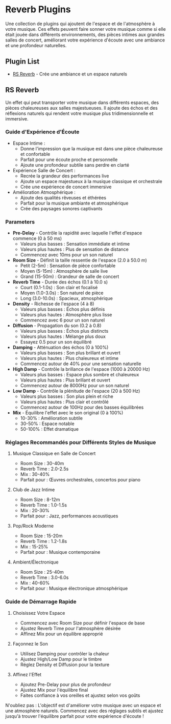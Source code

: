 # Reverb Plugins

Une collection de plugins qui ajoutent de l'espace et de l'atmosphère à votre musique. Ces effets peuvent faire sonner votre musique comme si elle était jouée dans différents environnements, des pièces intimes aux grandes salles de concert, améliorant votre expérience d'écoute avec une ambiance et une profondeur naturelles.

## Plugin List

- [RS Reverb](#rs-reverb) - Crée une ambiance et un espace naturels

## RS Reverb

Un effet qui peut transporter votre musique dans différents espaces, des pièces chaleureuses aux salles majestueuses. Il ajoute des échos et des réflexions naturels qui rendent votre musique plus tridimensionnelle et immersive.

### Guide d'Expérience d'Écoute
- Espace Intime :
  - Donne l'impression que la musique est dans une pièce chaleureuse et confortable
  - Parfait pour une écoute proche et personnelle
  - Ajoute une profondeur subtile sans perdre en clarté
- Expérience Salle de Concert :
  - Recrée la grandeur des performances live
  - Ajoute un espace majestueux à la musique classique et orchestrale
  - Crée une expérience de concert immersive
- Amélioration Atmosphérique :
  - Ajoute des qualités rêveuses et éthérées
  - Parfait pour la musique ambiante et atmosphérique
  - Crée des paysages sonores captivants

### Parameters
- **Pre-Delay** - Contrôle la rapidité avec laquelle l'effet d'espace commence (0 à 50 ms)
  - Valeurs plus basses : Sensation immédiate et intime
  - Valeurs plus hautes : Plus de sensation de distance
  - Commencez avec 10ms pour un son naturel
- **Room Size** - Définit la taille ressentie de l'espace (2.0 à 50.0 m)
  - Petit (2-5m) : Sensation de pièce confortable
  - Moyen (5-15m) : Atmosphère de salle live
  - Grand (15-50m) : Grandeur de salle de concert
- **Reverb Time** - Durée des échos (0.1 à 10.0 s)
  - Court (0.1-1.0s) : Son clair et focalisé
  - Moyen (1.0-3.0s) : Son naturel de pièce
  - Long (3.0-10.0s) : Spacieux, atmosphérique
- **Density** - Richesse de l'espace (4 à 8)
  - Valeurs plus basses : Échos plus définis
  - Valeurs plus hautes : Atmosphère plus lisse
  - Commencez avec 6 pour un son naturel
- **Diffusion** - Propagation du son (0.2 à 0.8)
  - Valeurs plus basses : Échos plus distincts
  - Valeurs plus hautes : Mélange plus doux
  - Essayez 0.5 pour un son équilibré
- **Damping** - Atténuation des échos (0 à 100%)
  - Valeurs plus basses : Son plus brillant et ouvert
  - Valeurs plus hautes : Plus chaleureux et intime
  - Commencez autour de 40% pour une sensation naturelle
- **High Damp** - Contrôle la brillance de l'espace (1000 à 20000 Hz)
  - Valeurs plus basses : Espace plus sombre et chaleureux
  - Valeurs plus hautes : Plus brillant et ouvert
  - Commencez autour de 8000Hz pour un son naturel
- **Low Damp** - Contrôle la plénitude de l'espace (20 à 500 Hz)
  - Valeurs plus basses : Son plus plein et riche
  - Valeurs plus hautes : Plus clair et contrôlé
  - Commencez autour de 100Hz pour des basses équilibrées
- **Mix** - Équilibre l'effet avec le son original (0 à 100%)
  - 10-30% : Amélioration subtile
  - 30-50% : Espace notable
  - 50-100% : Effet dramatique

### Réglages Recommandés pour Différents Styles de Musique

1. Musique Classique en Salle de Concert
   - Room Size : 30-40m
   - Reverb Time : 2.0-2.5s
   - Mix : 30-40%
   - Parfait pour : Œuvres orchestrales, concertos pour piano

2. Club de Jazz Intime
   - Room Size : 8-12m
   - Reverb Time : 1.0-1.5s
   - Mix : 20-30%
   - Parfait pour : Jazz, performances acoustiques

3. Pop/Rock Moderne
   - Room Size : 15-20m
   - Reverb Time : 1.2-1.8s
   - Mix : 15-25%
   - Parfait pour : Musique contemporaine

4. Ambient/Électronique
   - Room Size : 25-40m
   - Reverb Time : 3.0-6.0s
   - Mix : 40-60%
   - Parfait pour : Musique électronique atmosphérique

### Guide de Démarrage Rapide

1. Choisissez Votre Espace
   - Commencez avec Room Size pour définir l'espace de base
   - Ajustez Reverb Time pour l'atmosphère désirée
   - Affinez Mix pour un équilibre approprié

2. Façonnez le Son
   - Utilisez Damping pour contrôler la chaleur
   - Ajustez High/Low Damp pour le timbre
   - Réglez Density et Diffusion pour la texture

3. Affinez l'Effet
   - Ajoutez Pre-Delay pour plus de profondeur
   - Ajustez Mix pour l'équilibre final
   - Faites confiance à vos oreilles et ajustez selon vos goûts

N'oubliez pas : L'objectif est d'améliorer votre musique avec un espace et une atmosphère naturels. Commencez avec des réglages subtils et ajustez jusqu'à trouver l'équilibre parfait pour votre expérience d'écoute !